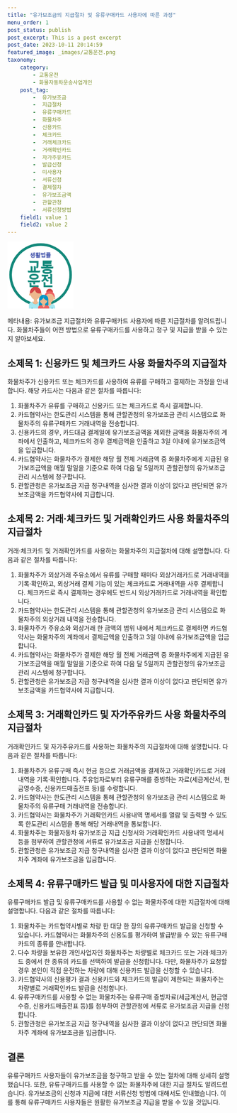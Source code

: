 ```yaml
---
title: "유가보조금의 지급절차 및 유류구매카드 사용자에 따른 과정"
menu_order: 1
post_status: publish
post_excerpt: This is a post excerpt
post_date: 2023-10-11 20:14:59
featured_image: _images/교통운전.png
taxonomy:
    category:
        - 교통운전
        - 화물자동차운송사업개인
    post_tag:
        -  유가보조금
        -  지급절차
        -  유류구매카드
        -  화물차주
        -  신용카드
        -  체크카드
        -  거래체크카드
        -  거래확인카드
        -  자가주유카드
        -  발급신청
        -  미사용자
        -  서류신청
        -  결제절차
        -  유가보조금액
        -  관할관청
        -  서류신청방법
    field1: value 1
    field2: value 2
---
```


![교통운전](/_images/교통운전.png)

메타내용: 유가보조금 지급절차와 유류구매카드 사용자에 따른 지급절차를 알려드립니다. 화물차주들이 어떤 방법으로 유류구매카드를 사용하고 청구 및 지급을 받을 수 있는지 알아보세요.

## 소제목 1: 신용카드 및 체크카드 사용 화물차주의 지급절차

화물차주가 신용카드 또는 체크카드를 사용하여 유류를 구매하고 결제하는 과정을 안내합니다. 해당 카드사는 다음과 같은 절차를 따릅니다:

1. 화물차주가 유류를 구매하고 신용카드 또는 체크카드로 즉시 결제합니다.
2. 카드협약사는 한도관리 시스템을 통해 관할관청의 유가보조금 관리 시스템으로 화물차주의 유류구매카드 거래내역을 전송합니다.
3. 신용카드의 경우, 카드대금 결제일에 유가보조금액을 제외한 금액을 화물차주의 계좌에서 인출하고, 체크카드의 경우 결제금액을 인출하고 3일 이내에 유가보조금액을 입금합니다.
4. 카드협약사는 화물차주가 결제한 해당 월 전체 거래금액 중 화물차주에게 지급된 유가보조금액을 매월 말일을 기준으로 하여 다음 달 5일까지 관할관청의 유가보조금 관리 시스템에 청구합니다.
5. 관할관청은 유가보조금 지급 청구내역을 심사한 결과 이상이 없다고 판단되면 유가보조금액을 카드협약사에 지급합니다.

## 소제목 2: 거래·체크카드 및 거래확인카드 사용 화물차주의 지급절차

거래·체크카드 및 거래확인카드를 사용하는 화물차주의 지급절차에 대해 설명합니다. 다음과 같은 절차를 따릅니다:

1. 화물차주가 외상거래 주유소에서 유류를 구매할 때마다 외상거래카드로 거래내역을 기록·확인하고, 외상거래 결제 기능이 있는 체크카드로 거래내역을 사후 결제합니다. 체크카드로 즉시 결제하는 경우에도 반드시 외상거래카드로 거래내역을 확인합니다.
2. 카드협약사는 한도관리 시스템을 통해 관할관청의 유가보조금 관리 시스템으로 화물차주의 외상거래 내역을 전송합니다.
3. 화물차주가 주유소와 외상거래 한 금액의 범위 내에서 체크카드로 결제하면 카드협약사는 화물차주의 계좌에서 결제금액을 인출하고 3일 이내에 유가보조금액을 입금합니다.
4. 카드협약사는 화물차주가 결제한 해당 월 전체 거래금액 중 화물차주에게 지급된 유가보조금액을 매월 말일을 기준으로 하여 다음 달 5일까지 관할관청의 유가보조금 관리 시스템에 청구합니다.
5. 관할관청은 유가보조금 지급 청구내역을 심사한 결과 이상이 없다고 판단되면 유가보조금액을 카드협약사에 지급합니다.

## 소제목 3: 거래확인카드 및 자가주유카드 사용 화물차주의 지급절차

거래확인카드 및 자가주유카드를 사용하는 화물차주의 지급절차에 대해 설명합니다. 다음과 같은 절차를 따릅니다:

1. 화물차주가 유류구매 즉시 현금 등으로 거래금액을 결제하고 거래확인카드로 거래내역을 기록·확인합니다. 주유업자로부터 유류구매를 증빙하는 자료(세금계산서, 현금영수증, 신용카드매출전표 등)를 수령합니다.
2. 카드협약사는 한도관리 시스템을 통해 관할관청의 유가보조금 관리 시스템으로 화물차주의 유류구매 거래내역을 전송합니다.
3. 카드협약사는 화물차주가 거래확인카드 사용내역 명세서를 열람 및 출력할 수 있도록 한도관리 시스템을 통해 해당 거래내역을 통보합니다.
4. 화물차주는 화물자동차 유가보조금 지급 신청서와 거래확인카드 사용내역 명세서 등을 첨부하여 관할관청에 서류로 유가보조금 지급을 신청합니다.
5. 관할관청은 유가보조금 지급 청구내역을 심사한 결과 이상이 없다고 판단되면 화물차주 계좌에 유가보조금을 입금합니다.

## 소제목 4: 유류구매카드 발급 및 미사용자에 대한 지급절차

유류구매카드 발급 및 유류구매카드를 사용할 수 없는 화물차주에 대한 지급절차에 대해 설명합니다. 다음과 같은 절차를 따릅니다:

1. 화물차주는 카드협약사별로 차량 한 대당 한 장의 유류구매카드 발급을 신청할 수 있습니다. 카드협약사는 화물차주의 신용도를 평가하여 발급받을 수 있는 유류구매카드의 종류를 안내합니다.
2. 다수 차량을 보유한 개인사업자인 화물차주는 차량별로 체크카드 또는 거래·체크카드 중에서 한 종류의 카드를 선택하여 발급을 신청합니다. 다만, 화물차주가 요청할 경우 본인이 직접 운전하는 차량에 대해 신용카드 발급을 신청할 수 있습니다.
3. 카드협약사의 신용평가 결과 신용카드와 체크카드의 발급이 제한되는 화물차주는 차량별로 거래확인카드 발급을 신청합니다.
4. 유류구매카드를 사용할 수 없는 화물차주는 유류구매 증빙자료(세금계산서, 현금영수증, 신용카드매출전표 등)를 첨부하여 관할관청에 서류로 유가보조금 지급을 신청합니다.
5. 관할관청은 유가보조금 지급 청구내역을 심사한 결과 이상이 없다고 판단되면 화물차주 계좌에 유가보조금을 입금합니다.

## 결론

유류구매카드 사용자들이 유가보조금을 청구하고 받을 수 있는 절차에 대해 상세히 설명했습니다. 또한, 유류구매카드를 사용할 수 없는 화물차주에 대한 지급 절차도 알려드렸습니다. 유가보조금의 신청과 지급에 대한 서류신청 방법에 대해서도 안내했습니다. 이를 통해 유류구매카드 사용자들은 원활한 유가보조금 지급을 받을 수 있을 것입니다.

